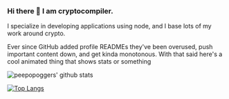 ### Hi there 👋 I am cryptocompiler.

I specialize in developing applications using node, and I base lots of my work around crypto.

Ever since GitHub added profile READMEs they've been overused, push important content down, and get kinda monotonous.
With that said here's a cool animated thing that shows stats or something

![peepopoggers' github stats](https://github-readme-stats.vercel.app/api?username=peepopoggers&theme=dracula)

[![Top Langs](https://github-readme-stats.vercel.app/api/top-langs/?username=peepopoggers&layout=compact&theme=dracula)](https://github.com/anuraghazra/github-readme-stats)
